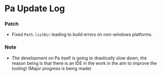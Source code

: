 # Pa Update Log

### Patch
- Fixed ``Path.listDir`` leading to build errors on non-windows platforms.

### Note
- The development on Pa itself is going to drastically slow down, the reason being is that there is an IDE in the work in the aim to improve the tooling! (Major progress is being made)

